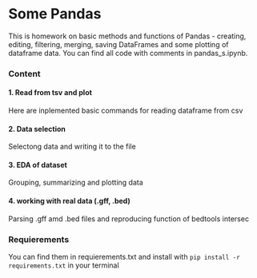 # Some Pandas
This is homework on basic methods and functions of Pandas - creating, editing, filtering, merging, saving DataFrames and some plotting of dataframe data. 
You can find all code with comments in pandas_s.ipynb.


### Content

#### 1. Read from tsv and plot
Here are inplemented basic commands for reading dataframe from csv
#### 2. Data selection
Selectong data and writing it to the file
#### 3. EDA of dataset 
Grouping, summarizing and plotting data
#### 4. working with real data (.gff, .bed)
Parsing .gff amd .bed files and reproducing function of bedtools intersec

### Requierements
You can find them in requierements.txt and install with `pip install -r requirements.txt` in your terminal
